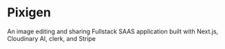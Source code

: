 # Pixigen
An image editing and sharing Fullstack SAAS application built with Next.js, Cloudinary AI, clerk, and Stripe
